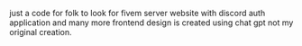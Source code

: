 just a code for folk to look for fivem server website with discord auth application and many more
frontend design is created using chat gpt not my original creation.
